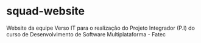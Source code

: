 # squad-website
Website da equipe Verso IT para o realização do Projeto Integrador (P.I) do curso de Desenvolvimento de Software Multiplataforma - Fatec
